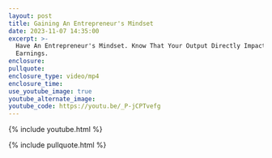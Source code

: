 ```yaml
---
layout: post
title: Gaining An Entrepreneur's Mindset
date: 2023-11-07 14:35:00
excerpt: >-
  Have An Entrepreneur's Mindset. Know That Your Output Directly Impacts Your
  Earnings.
enclosure:
pullquote:
enclosure_type: video/mp4
enclosure_time:
use_youtube_image: true
youtube_alternate_image:
youtube_code: https://youtu.be/_P-jCPTvefg
---
```

{% include youtube.html %}

{% include pullquote.html %}
